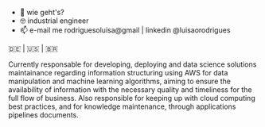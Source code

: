 - 👋 wie geht's?
- :nerd_face: industrial engineer 
- 📫 e-mail me rodriguesoluisa@gmail | linkedin @luisaorodrigues

:de: | :us: | :brazil:


Currently responsable for developing, deploying and data science solutions maintainance regarding information structuring using AWS for data manipulation and machine learning algorithms, aiming to ensure the availability of information with the necessary quality and timeliness for the full flow of business. Also responsible for keeping up with cloud computing best practices, and for knowledge maintenance, through applications pipelines documents.

<!---
luisarodriguees/luisarodriguees is a ✨ special ✨ repository because its `README.md` (this file) appears on your GitHub profile.
You can click the Preview link to take a look at your changes.
--->
